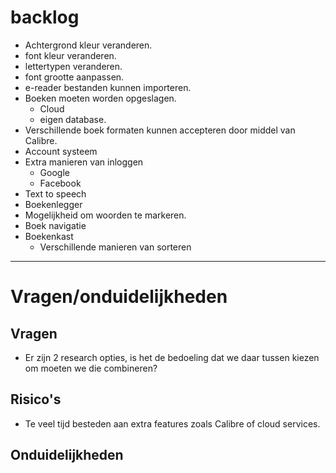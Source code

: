 backlog
=======

- Achtergrond kleur veranderen.
- font kleur veranderen.
- lettertypen veranderen.
- font grootte aanpassen.
- e-reader bestanden kunnen importeren.
- Boeken moeten worden opgeslagen.
  - Cloud
  - eigen database.
- Verschillende boek formaten kunnen accepteren door middel van Calibre.
- Account systeem
- Extra manieren van inloggen
  - Google
  - Facebook
- Text to speech
- Boekenlegger
- Mogelijkheid om woorden te markeren.
- Boek navigatie
- Boekenkast
  - Verschillende manieren van sorteren
---

Vragen/onduidelijkheden
=======================

## Vragen
- Er zijn 2 research opties, is het de bedoeling dat we daar tussen kiezen om moeten we die combineren?

## Risico's
- Te veel tijd besteden aan extra features zoals Calibre of cloud services.


## Onduidelijkheden


